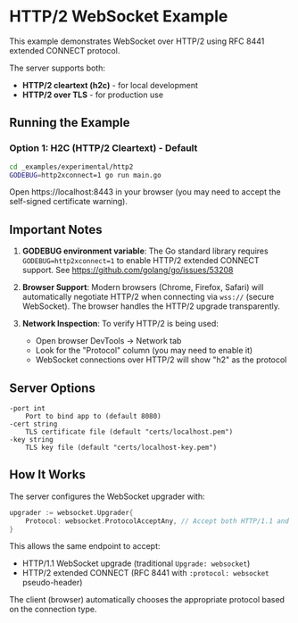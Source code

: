 # HTTP/2 WebSocket Example

This example demonstrates WebSocket over HTTP/2 using RFC 8441 extended CONNECT protocol.

The server supports both:
- **HTTP/2 cleartext (h2c)** - for local development
- **HTTP/2 over TLS** - for production use

## Running the Example

### Option 1: H2C (HTTP/2 Cleartext) - Default

```bash
cd _examples/experimental/http2
GODEBUG=http2xconnect=1 go run main.go
```

Open https://localhost:8443 in your browser (you may need to accept the self-signed certificate warning).

## Important Notes

1. **GODEBUG environment variable**: The Go standard library requires `GODEBUG=http2xconnect=1` to enable HTTP/2 extended CONNECT support. See https://github.com/golang/go/issues/53208

2. **Browser Support**: Modern browsers (Chrome, Firefox, Safari) will automatically negotiate HTTP/2 when connecting via `wss://` (secure WebSocket). The browser handles the HTTP/2 upgrade transparently.

3. **Network Inspection**: To verify HTTP/2 is being used:
   - Open browser DevTools → Network tab
   - Look for the "Protocol" column (you may need to enable it)
   - WebSocket connections over HTTP/2 will show "h2" as the protocol

## Server Options

```
-port int
    Port to bind app to (default 8080)
-cert string
    TLS certificate file (default "certs/localhost.pem")
-key string
    TLS key file (default "certs/localhost-key.pem")
```

## How It Works

The server configures the WebSocket upgrader with:

```go
upgrader := websocket.Upgrader{
    Protocol: websocket.ProtocolAcceptAny, // Accept both HTTP/1.1 and HTTP/2
}
```

This allows the same endpoint to accept:
- HTTP/1.1 WebSocket upgrade (traditional `Upgrade: websocket`)
- HTTP/2 extended CONNECT (RFC 8441 with `:protocol: websocket` pseudo-header)

The client (browser) automatically chooses the appropriate protocol based on the connection type.
